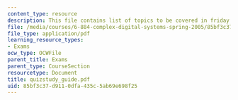 ```yaml
---
content_type: resource
description: This file contains list of topics to be covered in friday's quiz.
file: /media/courses/6-884-complex-digital-systems-spring-2005/85bf3c37d9110dfa435c5ab69e698f25_quizstudy_guide.pdf
file_type: application/pdf
learning_resource_types:
- Exams
ocw_type: OCWFile
parent_title: Exams
parent_type: CourseSection
resourcetype: Document
title: quizstudy_guide.pdf
uid: 85bf3c37-d911-0dfa-435c-5ab69e698f25
---
```

